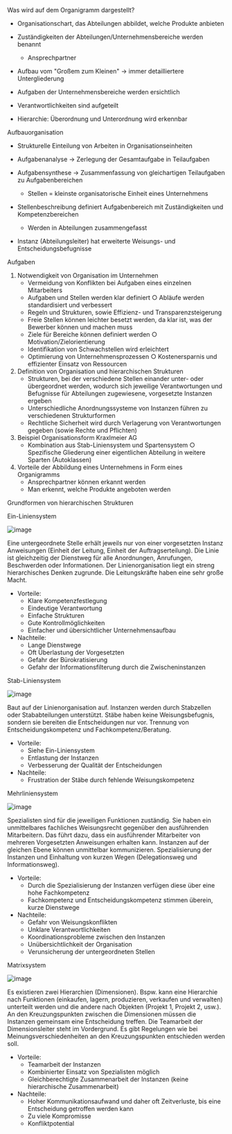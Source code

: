 Was wird auf dem Organigramm dargestellt?

- Organisationschart, das Abteilungen abbildet, welche Produkte anbieten
- Zuständigkeiten der Abteilungen/Unternehmensbereiche werden benannt
		
	- Ansprechpartner
		
- Aufbau vom "Großem zum Kleinen" -> immer detailliertere Untergliederung
- Aufgaben der Unternehmensbereiche werden ersichtlich
- Verantwortlichkeiten sind aufgeteilt
- Hierarchie: Überordnung und Unterordnung wird erkennbar

Aufbauorganisation

- Strukturelle Einteilung von Arbeiten in Organisationseinheiten
- Aufgabenanalyse -> Zerlegung der Gesamtaufgabe in Teilaufgaben
- Aufgabensynthese -> Zusammenfassung von gleichartigen Teilaufgaben zu Aufgabenbereichen

	- Stellen = kleinste organisatorische Einheit eines Unternehmens
		
- Stellenbeschreibung definiert Aufgabenbereich mit Zuständigkeiten und Kompetenzbereichen

	- Werden in Abteilungen zusammengefasst
		
- Instanz (Abteilungsleiter) hat erweiterte Weisungs- und Entscheidungsbefugnisse

Aufgaben

1. Notwendigkeit von Organisation im Unternehmen
	- Vermeidung von Konflikten bei Aufgaben eines einzelnen Mitarbeiters
	- Aufgaben und Stellen werden klar definiert
		○ Abläufe werden standardisiert und verbessert
	- Regeln und Strukturen, sowie Effizienz- und Transparenzsteigerung
	- Freie Stellen können leichter besetzt werden, da klar ist, was der Bewerber können und machen muss
	- Ziele für Bereiche können definiert werden
		○ Motivation/Zielorientierung
	- Identifikation von Schwachstellen wird erleichtert
	- Optimierung von Unternehmensprozessen
		○ Kostenersparnis und effizienter Einsatz von Ressourcen
2. Definition von Organisation und hierarchischen Strukturen
	- Strukturen, bei der verschiedene Stellen einander unter- oder übergeordnet werden, 
      wodurch sich jeweilige Verantwortungen und Befugnisse für Abteilungen zugewiesene, vorgesetzte Instanzen ergeben
	- Unterschiedliche Anordnungssysteme von Instanzen führen zu verschiedenen Strukturformen
	- Rechtliche Sicherheit wird durch Verlagerung von Verantwortungen gegeben (sowie Rechte und Pflichten)
3. Beispiel Organisationsform Kraxlmeier AG
	- Kombination aus Stab-Liniensystem und Spartensystem
		○ Spezifische Gliederung einer eigentlichen Abteilung in weitere Sparten (Autoklassen)
4. Vorteile der Abbildung eines Unternehmens in Form eines Organigramms
	- Ansprechpartner können erkannt werden
	- Man erkennt, welche Produkte angeboten werden

Grundformen von hierarchischen Strukturen

Ein-Liniensystem

![image](https://user-images.githubusercontent.com/104757507/198265621-b3222254-3b2d-4f9f-ada6-25d35107bafe.png)

Eine untergeordnete Stelle erhält jeweils nur von einer vorgesetzten Instanz Anweisungen (Einheit der Leitung, Einheit der Auftragserteilung). 
Die Linie ist gleichzeitig der Dienstweg für alle Anordnungen, Anrufungen, Beschwerden oder Informationen. 
Der Linienorganisation liegt ein streng hierarchisches Denken zugrunde. 
Die Leitungskräfte haben eine sehr große Macht.

- Vorteile: 
	- Klare Kompetenzfestlegung
	- Eindeutige Verantwortung
	- Einfache Strukturen
	- Gute Kontrollmöglichkeiten
	- Einfacher und übersichtlicher Unternehmensaufbau
- Nachteile:
	- Lange Dienstwege
	- Oft Überlastung der Vorgesetzten
	- Gefahr der Bürokratisierung
	- Gefahr der Informationsfilterung durch die Zwischeninstanzen

Stab-Liniensystem

![image](https://user-images.githubusercontent.com/104757507/198266243-8e46a197-c931-4453-b962-2ca7e4b2f8e1.png)

Baut auf der Linienorganisation auf. 
Instanzen werden durch Stabzellen oder Stababteilungen unterstützt. 
Stäbe haben keine Weisungsbefugnis, sondern sie bereiten die Entscheidungen nur vor.
Trennung von Entscheidungskompetenz und Fachkompetenz/Beratung.

- Vorteile:
	- Siehe Ein-Liniensystem
	- Entlastung der Instanzen
	- Verbesserung der Qualität der Entscheidungen
- Nachteile:
	- Frustration der Stäbe durch fehlende Weisungskompetenz

Mehrliniensystem

![image](https://user-images.githubusercontent.com/104757507/198266479-1771cdec-d1c9-41c7-86c3-ee78abcca34d.png)

Spezialisten sind für die jeweiligen Funktionen zuständig. 
Sie haben ein unmittelbares fachliches Weisungsrecht gegenüber den ausführenden Mitarbeitern. 
Das führt dazu, dass ein ausführender Mitarbeiter von mehreren Vorgesetzten Anweisungen erhalten kann. 
Instanzen auf der gleichen Ebene können unmittelbar kommunizieren. 
Spezialisierung der Instanzen und Einhaltung von kurzen Wegen (Delegationsweg und Informationsweg).

- Vorteile:
	- Durch die Spezialisierung der Instanzen verfügen diese über eine hohe Fachkompetenz
	- Fachkompetenz und Entscheidungskompetenz stimmen überein, kurze Dienstwege
- Nachteile:
	- Gefahr von Weisungskonflikten
	- Unklare Verantwortlichkeiten
	- Koordinationsprobleme zwischen den Instanzen
	- Unübersichtlichkeit der Organisation
	- Verunsicherung der untergeordneten Stellen

Matrixsystem

![image](https://user-images.githubusercontent.com/104757507/198266781-4efbfb16-099c-4765-ae5e-8bf5c7878874.png)

Es existieren zwei Hierarchien (Dimensionen). 
Bspw. kann eine Hierarchie nach Funktionen (einkaufen, lagern, produzieren, verkaufen und verwalten) unterteilt werden und die andere nach Objekten
(Projekt 1, Projekt 2, usw.). 
An den Kreuzungspunkten zwischen die Dimensionen müssen die Instanzen gemeinsam eine Entscheidung treffen. 
Die Teamarbeit der Dimensionsleiter steht im Vordergrund.
Es gibt Regelungen wie bei Meinungsverschiedenheiten an den Kreuzungspunkten entschieden werden soll.  

- Vorteile: 
	- Teamarbeit der Instanzen
	- Kombinierter Einsatz von Spezialisten möglich
	- Gleichberechtigte Zusammenarbeit der Instanzen (keine hierarchische Zusammenarbeit)
- Nachteile:
	- Hoher Kommunikationsaufwand und daher oft Zeitverluste, bis eine Entscheidung getroffen werden kann
	- Zu viele Kompromisse
	- Konfliktpotential


